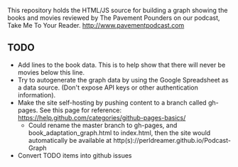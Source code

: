 This repository holds the HTML/JS source for building a graph showing the books and movies reviewed by The Pavement Pounders on our podcast, Take Me To Your Reader.  http://www.pavementpodcast.com

## TODO

* Add lines to the book data.  This is to help show that there will never be movies below this line.
* Try to autogenerate the graph data by using the Google Spreadsheet as a data source.  (Don't expose API keys or other authentication information).
* Make the site self-hosting by pushing content to a branch called gh-pages.  See this page for reference: https://help.github.com/categories/github-pages-basics/
  * Could rename the master branch to gh-pages, and book_adaptation_graph.html to index.html, then the site would automatically be available at http(s)://perldreamer.github.io/Podcast-Graph
* Convert TODO items into github issues
